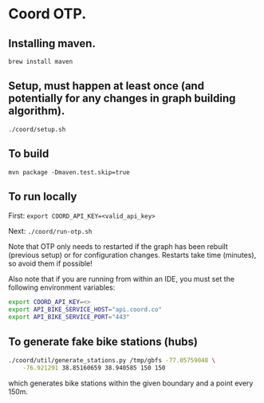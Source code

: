 # Coord OTP.

## Installing maven.

`brew install maven`

## Setup, must happen at least once (and potentially for any changes in graph building algorithm).

`./coord/setup.sh`

## To build

`mvn package -Dmaven.test.skip=true`

## To run locally

First: `export COORD_API_KEY=<valid_api_key>`

Next: `./coord/run-otp.sh`

Note that OTP only needs to restarted if the graph has been rebuilt (previous setup) or for
configuration changes. Restarts take time (minutes), so avoid them if possible!


Also note that if you are running from within an IDE, you must set the following environment variables:

```bash
export COORD_API_KEY=<>
export API_BIKE_SERVICE_HOST="api.coord.co"
export API_BIKE_SERVICE_PORT="443"
```

## To generate fake bike stations (hubs)

```bash
./coord/util/generate_stations.py /tmp/gbfs -77.05759048 \
    -76.921291 38.85160659 38.940585 150 150
```
which generates bike stations within the given boundary and a point every 150m.

